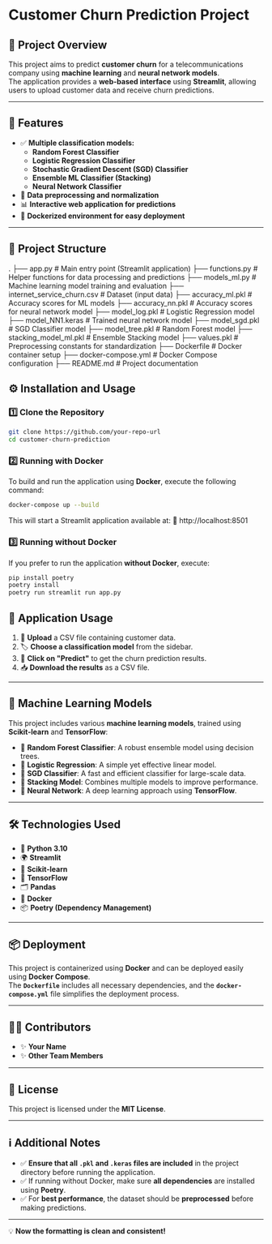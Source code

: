 # **Customer Churn Prediction Project**

## 📌 **Project Overview**
This project aims to predict **customer churn** for a telecommunications company using **machine learning** and **neural network models**.  
The application provides a **web-based interface** using **Streamlit**, allowing users to upload customer data and receive churn predictions.

---

## 🚀 **Features**
- ✅ **Multiple classification models:**
  - **Random Forest Classifier**
  - **Logistic Regression Classifier**
  - **Stochastic Gradient Descent (SGD) Classifier**
  - **Ensemble ML Classifier (Stacking)**
  - **Neural Network Classifier**
- 🔄 **Data preprocessing and normalization**
- 📊 **Interactive web application for predictions**
- 🐳 **Dockerized environment for easy deployment**

---

## 📁 **Project Structure**
. ├── app.py # Main entry point (Streamlit application) ├── functions.py # Helper functions for data processing and predictions ├── models_ml.py # Machine learning model training and evaluation ├── internet_service_churn.csv # Dataset (input data) ├── accuracy_ml.pkl # Accuracy scores for ML models ├── accuracy_nn.pkl # Accuracy scores for neural network model ├── model_log.pkl # Logistic Regression model ├── model_NN1.keras # Trained neural network model ├── model_sgd.pkl # SGD Classifier model ├── model_tree.pkl # Random Forest model ├── stacking_model_ml.pkl # Ensemble Stacking model ├── values.pkl # Preprocessing constants for standardization ├── Dockerfile # Docker container setup ├── docker-compose.yml # Docker Compose configuration ├── README.md # Project documentation 
## ⚙️ **Installation and Usage**

### 1️⃣ **Clone the Repository**
```sh
git clone https://github.com/your-repo-url
cd customer-churn-prediction
```

### 2️⃣ Running with Docker
To build and run the application using **Docker**, execute the following command:
```sh
docker-compose up --build
```

This will start a Streamlit application available at:
🔗 http://localhost:8501 

### 3️⃣ Running without Docker
If you prefer to run the application **without Docker**, execute:
```sh
pip install poetry
poetry install
poetry run streamlit run app.py
```

## 🎯 Application Usage
1. 📂 **Upload** a CSV file containing customer data.
2. 🏷️ **Choose a classification model** from the sidebar.
3. 🔎 **Click on "Predict"** to get the churn prediction results.
4. 📥 **Download the results** as a CSV file.

---

## 🧠 Machine Learning Models
This project includes various **machine learning models**, trained using **Scikit-learn** and **TensorFlow**:

- 📌 **Random Forest Classifier**: A robust ensemble model using decision trees.
- 📌 **Logistic Regression**: A simple yet effective linear model.
- 📌 **SGD Classifier**: A fast and efficient classifier for large-scale data.
- 📌 **Stacking Model**: Combines multiple models to improve performance.
- 📌 **Neural Network**: A deep learning approach using **TensorFlow**.

---

## 🛠️ Technologies Used
- 🐍 **Python 3.10**
- 🌍 **Streamlit**
- 🔬 **Scikit-learn**
- 🧠 **TensorFlow**
- 🗂 **Pandas**
- 🐳 **Docker**
- 📦 **Poetry (Dependency Management)**

---

## 📦 Deployment
This project is containerized using **Docker** and can be deployed easily using **Docker Compose**.  
The **`Dockerfile`** includes all necessary dependencies, and the **`docker-compose.yml`** file simplifies the deployment process.

---

## 👨‍💻 Contributors
- ✨ **Your Name**
- ✨ **Other Team Members**

---

## 📜 License
This project is licensed under the **MIT License**.

---

## ℹ️ Additional Notes
- ✅ **Ensure that all `.pkl` and `.keras` files are included** in the project directory before running the application.
- ✅ If running without Docker, make sure **all dependencies** are installed using **Poetry**.
- ✅ For **best performance**, the dataset should be **preprocessed** before making predictions.

---

💡 **Now the formatting is clean and consistent!**
